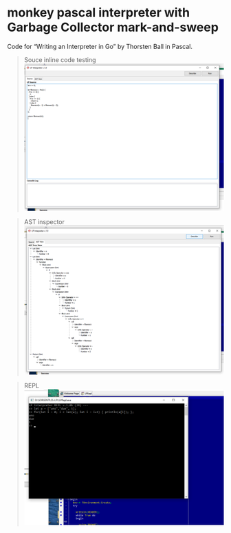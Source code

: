 ﻿# monkey pascal interpreter with Garbage Collector mark-and-sweep
Code for “Writing an Interpreter in Go” by Thorsten Ball in Pascal.

> Souce inline code testing
![Alt text](resources/SRC.png)

> AST inspector
![Alt text](resources/AST.png)

> REPL
![Alt text](resources/REPL.png)

